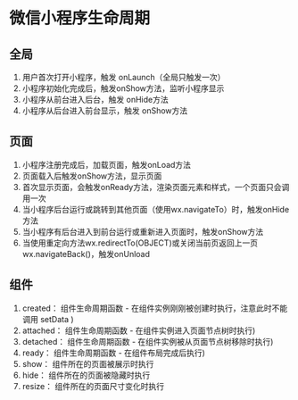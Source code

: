 # 微信小程序生命周期

## 全局
1. 用户首次打开小程序，触发 onLaunch（全局只触发一次）
2. 小程序初始化完成后，触发onShow方法，监听小程序显示
3. 小程序从前台进入后台，触发 onHide方法
4. 小程序从后台进入前台显示，触发 onShow方法

## 页面
1. 小程序注册完成后，加载页面，触发onLoad方法
2. 页面载入后触发onShow方法，显示页面
3. 首次显示页面，会触发onReady方法，渲染页面元素和样式，一个页面只会调用一次
4. 当小程序后台运行或跳转到其他页面（使用wx.navigateTo）时，触发onHide方法
5. 当小程序有后台进入到前台运行或重新进入页面时，触发onShow方法
6. 当使用重定向方法wx.redirectTo(OBJECT)或关闭当前页返回上一页wx.navigateBack()，触发onUnload

## 组件
1. created： 组件生命周期函数 - 在组件实例刚刚被创建时执行，注意此时不能调用 setData )
2. attached： 组件生命周期函数 - 在组件实例进入页面节点树时执行)
3. detached： 组件生命周期函数 - 在组件实例被从页面节点树移除时执行)
4. ready： 组件生命周期函数 - 在组件布局完成后执行)
5. show： 组件所在的页面被展示时执行
6. hide： 组件所在的页面被隐藏时执行
7. resize： 组件所在的页面尺寸变化时执行
